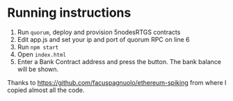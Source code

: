 # Running instructions
1. Run `quorum`, deploy and provision 5nodesRTGS contracts
2. Edit app.js and set your ip and port of quorum RPC on line 6
3. Run `npm start`
4. Open `index.html` 
5. Enter a Bank Contract address and press the button. The bank balance will be shown.

Thanks to https://github.com/facuspagnuolo/ethereum-spiking from where I copied almost all the code.
